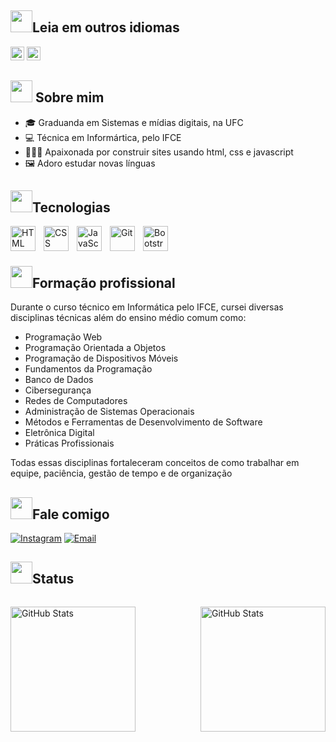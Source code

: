 ## <img src="https://media.giphy.com/media/iY8CRBdQXODJSCERIr/giphy.gif" width="35"><b>Leia em outros idiomas </b>
<kbd>[<img title="Inglês" alt="Inglês" src="https://cdn.jsdelivr.net/gh/hjnilsson/country-flags@master/svg/us.svg" width="22">](translations/README.en.md.m)</kbd>
<kbd>[<img title="Española" alt="Española" src="https://cdn.jsdelivr.net/gh/hjnilsson/country-flags@master/svg/es.svg" width="22">](translations/README.es.md.m)</kbd>

## <img src="https://media.giphy.com/media/iY8CRBdQXODJSCERIr/giphy.gif" width="35"><b> Sobre mim </b>
<ul>
 <li>🎓 Graduanda em Sistemas e mídias digitais, na UFC</li>
 <li>💻 Técnica em Informártica, pelo IFCE</li>
 <li>👩🏽‍💻 Apaixonada por construir sites usando html, css e javascript</li>
 <li>🖼️ Adoro estudar novas línguas</li>
</ul>



## <img src="https://media.giphy.com/media/iY8CRBdQXODJSCERIr/giphy.gif" width="35"><b>Tecnologias </b>



<img 
    align="left" 
    alt="HTML"
    title="HTML" 
    width="40px" 
    style="padding-right: 10px;" 
    src="https://cdn.jsdelivr.net/gh/devicons/devicon@latest/icons/html5/html5-original.svg" 
/>
<img 
    align="left" 
    alt="CSS" 
    title="CSS"
    width="40px" 
    style="padding-right: 10px;" 
    src="https://cdn.jsdelivr.net/gh/devicons/devicon@latest/icons/css3/css3-original.svg" 
/>
<img 
    align="left" 
    alt="JavaScript" 
    title="JavaScript"
    width="40px" 
    style="padding-right: 10px;" 
    src="https://cdn.jsdelivr.net/gh/devicons/devicon@latest/icons/javascript/javascript-original.svg" 
/>

<img 
    align="left" 
    alt="Git" 
    title="Git"
    width="40px" 
    style="padding-right: 10px;" 
    src="https://cdn.jsdelivr.net/gh/devicons/devicon@latest/icons/git/git-original.svg" 
/>

<img 
    align="left" 
    alt="Bootstrap" 
    title="Bootstrap"
    width="40px" 
    style="padding-right: 10px;" 
    src="https://cdn.jsdelivr.net/gh/devicons/devicon@latest/icons/bootstrap/bootstrap-original.svg" 
/>

<br>
<br>

 ## <img src="https://media.giphy.com/media/iY8CRBdQXODJSCERIr/giphy.gif" width="35"><b>Formação profissional </b>
Durante o curso técnico em Informática pelo IFCE, cursei diversas disciplinas técnicas além do ensino médio comum como:

- Programação Web  
- Programação Orientada a Objetos  
- Programação de Dispositivos Móveis  
- Fundamentos da Programação  
- Banco de Dados  
- Cibersegurança  
- Redes de Computadores  
- Administração de Sistemas Operacionais  
- Métodos e Ferramentas de Desenvolvimento de Software  
- Eletrônica Digital  
- Práticas Profissionais   

Todas essas disciplinas fortaleceram conceitos de como trabalhar em equipe, paciência, gestão de tempo e de organização 

## <img src="https://media.giphy.com/media/iY8CRBdQXODJSCERIr/giphy.gif" width="35"><b>Fale comigo </b>

[![Instagram](https://img.shields.io/badge/Instagram-E4405F?style=for-the-badge&logo=instagram&logoColor=white)](https://instagram.com/julia_maria0764)
[![Email](https://img.shields.io/badge/Gmail-D14836?style=for-the-badge&logo=gmail&logoColor=white)](mailto:julia.maria07@alu.ufc.br)


 ## <img src="https://media.giphy.com/media/iY8CRBdQXODJSCERIr/giphy.gif" width="35"><b>Status </b>

<div 
 style="
 width:100%;
 display: flex;
 justify-content: space-between;
 align-items: center;
 "
 >
  <img 
    align="left" 
    alt="GitHub Stats" 
    height="200" 
    style="padding-right: 10px;" 
    src="https://github-readme-stats.vercel.app/api?username=Julia-maria56&show_icons=true&theme=tokyonight&include_all_commits=true&locale=pt-br" 
  />

<img 
      align="right" 
      alt="GitHub Stats" 
      height="200" 
      src="https://github-readme-stats.vercel.app/api/top-langs/?username=Julia-maria56&theme=tokyonight&layout=compact&custom_title=Tecnologias&langs_count=9" 
  />
</div>


 
 




 

  
 
 













